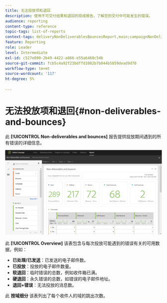 ```yaml
---
title: 无法投放项和退回
description: 使用不可交付结果和退回的现成报告，了解您的交付中可能发生的错误。
audience: reporting
content-type: reference
topic-tags: list-of-reports
context-tags: deliveryNonDeliverablesBouncesReport,main;campaignNonDeliverablesBouncesReport,main;programNonDeliverablesBouncesReport,main
feature: Reporting
role: Leader
level: Intermediate
exl-id: c527e890-2b49-4422-a866-e55a6468c54b
source-git-commit: fcb5c4a92f23bdffd1082b7b044b5859dead9d70
workflow-type: tm+mt
source-wordcount: '117'
ht-degree: 5%

---
```


# 无法投放项和退回{#non-deliverables-and-bounces}

此 **[!UICONTROL Non-deliverables and bounces]** 报告提供投放期间遇到的所有错误的详细信息。

![](assets/delivery_reports_7.png)

此 **[!UICONTROL Overview]** 该表包含与每次投放可能遇到的错误有关的可用数据，例如：

* **已处理/已发送**：已发送的电子邮件数。
* **已投放**：投放的电子邮件数量。
* **软退回**：临时错误的总数，例如收件箱已满。
* **硬退回**：永久错误的总数，如错误的电子邮件地址。
* **退回+错误**：无法投放的消息数。

此 **按域细分** 该表列出了每个收件人的域的跳出次数。
